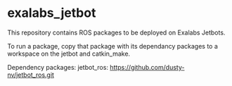 # exalabs_jetbot

This repository contains ROS packages to be deployed on Exalabs Jetbots.

To run a package, copy that package with its dependancy packages to a workspace on the jetbot and catkin_make.

Dependency packages:
jetbot_ros: https://github.com/dusty-nv/jetbot_ros.git
